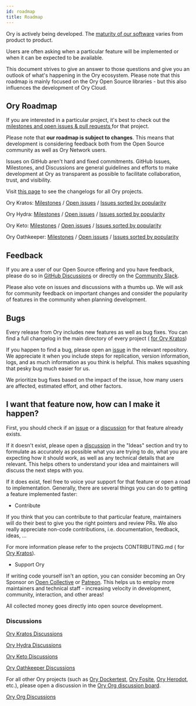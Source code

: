 ```yaml
---
id: roadmap
title: Roadmap
---
```


Ory is actively being developed. The [maturity of our software](versioning.md) varies from product to product.

Users are often asking when a particular feature will be implemented or when it can be expected to be available.

This document strives to give an answer to those questions and give you an outlook of what's happening in the Ory ecosystem.
Please note that this roadmap is mainly focused on the Ory Open Source libraries - but this also influences the development of Ory
Cloud.

## Ory Roadmap

If you are interested in a particular project, it's best to check out the
[milestones and open issues & pull requests ](#milestones-issues-pull-requests) for that project.

Please note that **our roadmap is subject to changes**. This means that development is considering feedback both from the Open
Source community as well as Ory Network users.

Issues on GitHub aren't hard and fixed commitments. GitHub Issues, Milestones, and Discussions are general guidelines and efforts
to make development at Ory as transparent as possible to facilitate collaboration, trust, and visibility.

Visit [this page](./changelog.md) to see the changelogs for all Ory projects.

Ory Kratos: [Milestones](https://github.com/Ory/kratos/milestones) /
[Open issues](https://github.com/ory/kratos/issues?q=is:issue+is:openn) /
[Issues sorted by popularity](https://github.com/ory/kratos/issues?q=is%3Aissue+is%3Aopen+sort%3Areactions)

Ory Hydra: [Milestones](https://github.com/Ory/hydra/milestones) /
[Open issues](https://github.com/ory/hydra/issues?q=is:issue+is:open) /
[Issues sorted by popularity](https://github.com/ory/hydra/issues?q=is%3Aissue+is%3Aopen+sort%3Areactions)

Ory Keto: [Milestones](https://github.com/ory/keto/milestones) /
[Open issues](https://github.com/ory/keto/issues?q=is:issue+is:open) /
[Issues sorted by popularity](https://github.com/ory/keto/issues?q=is%3Aissue+is%3Aopen+sort%3Areactions)

Ory Oathkeeper: [Milestones](https://github.com/ory/oathkeeper/milestones) /
[Open issues](https://github.com/ory/oathkeeper/issues?q=is:issue+is:open) /
[Issues sorted by popularity](https://github.com/ory/oathkeeper/issues?q=is%3Aissue+is%3Aopen+sort%3Areactions)

## Feedback

If you are a user of our Open Source offering and you have feedback, please do so in [GitHub Discussions](#discussions) or
directly on the [Community Slack](https://slack.ory.sh/).

Please also vote on issues and discussions with a thumbs up. We will ask for community feedback on important changes and consider
the popularity of features in the community when planning development.

## Bugs

Every release from Ory includes new features as well as bug fixes. You can find a full changelog in the main directory of every
project ( [ for Ory Kratos](https://github.com/ory/kratos/blob/master/CHANGELOG.md))

If you happen to find a bug, please open an [issue](#milestones-issues-pull-requests) in the relevant repository. We appreciate it
when you include steps for replication, version information, logs, and as much information as you think is helpful. This makes
squashing that pesky bug much easier for us.

We prioritize bug fixes based on the impact of the issue, how many users are affected, estimated effort, and other factors.

## I want that feature now, how can I make it happen?

First, you should check if an [issue](#milestones-issues-pull-requests) or a [discussion](#discussions) for that feature already
exists.

If it doesn't exist, please open a [discussion](#discussions) in the "Ideas" section and try to formulate as accurately as
possible what you are trying to do, what you are expecting how it should work, as well as any technical details that are relevant.
This helps others to understand your idea and maintainers will discuss the next steps with you.

If it does exist, feel free to voice your support for that feature or open a road to implementation. Generally, there are several
things you can do to getting a feature implemented faster:

- Contribute

If you think that you can contribute to that particular feature, maintainers will do their best to give you the right pointers and
review PRs. We also really appreciate non-code contributions, i.e. documentation, feedback, ideas, ...

For more information please refer to the projects CONTRIBUTING.md ( for
[Ory Kratos](https://github.com/ory/kratos/blob/master/CONTRIBUTING.md)).

- Support Ory

If writing code yourself isn't an option, you can consider becoming an Ory Sponsor on
[Open Collective](https://opencollective.com/ory) or [Patreon](https://www.patreon.com/_ory). This helps us to employ more
maintainers and technical staff - increasing velocity in development, community, interaction, and other areas!

All collected money goes directly into open source development.

### Discussions

[Ory Kratos Discussions](https://github.com/ory/kratos/discussions)

[Ory Hydra Discussions](https://github.com/ory/hydra/discussions)

[Ory Keto Discussions](https://github.com/ory/keto/discussions)

[Ory Oathkeeper Discussions](https://github.com/ory/oathkeeper/discussions)

For all other Ory projects (such as [Ory Dockertest](https://github.com/ory/dockertest/),
[Ory Fosite](https://github.com/ory/fosite/), [Ory Herodot](https://github.com/ory/herodot/), etc.), please open a discussion in
the [Ory Org discussion board](https://github.com/orgs/ory/discussions).

[Ory Org Discussions](https://github.com/orgs/ory/discussions)
